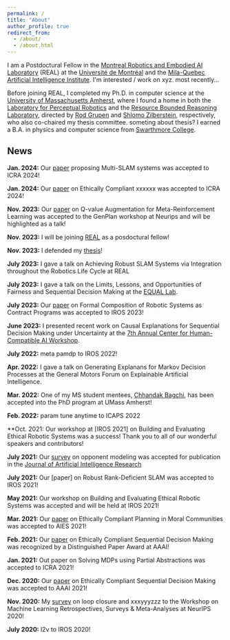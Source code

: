 ```yaml
---
permalink: /
title: "About"
author_profile: true
redirect_from:
  - /about/
  - /about.html
---
```



I am a Postdoctural Fellow in the [Montreal Robotics and Embodied AI Laboratory](https://montrealrobotics.ca/) (REAL) at the [Université de Montréal](https://www.umontreal.ca/) and the [Mila-Quebec Artificial Intelligence Institute](https://mila.quebec/en/). I'm interested / work on xyz. most recently...

Before joining REAL, I completed my Ph.D. in computer science at the [University of Massachusetts Amherst](https://www.umass.edu/), where I found a home in both the [Laboratory for Perceptual Robotics](https://www-robotics.cs.umass.edu/) and the [Resource Bounded Reasoning Laboratory](https://groups.cs.umass.edu/shlomo/research/), directed by [Rod Grupen](https://www-robotics.cs.umass.edu/~grupen/) and [Shlomo Zilberstein](https://groups.cs.umass.edu/shlomo/), respectively, who also co-chaired my thesis committee. someting about thesis? I earned a B.A. in physics and computer science from [Swarthmore College](https://www.swarthmore.edu/).

## News

**Jan. 2024:** Our [paper]() proposing Multi-SLAM systems was accepted to ICRA 2024!

**Jan. 2024:** Our [paper]() on Ethically Compliant xxxxxx was accepted to ICRA 2024!

**Nov. 2023:** Our [paper]() on Q-value Augmentation for Meta-Reinforcement Learning was accepted to the GenPlan workshop at Neurips and will be highlighted as a talk!

**Nov. 2023:** I will be joining [REAL](https://montrealrobotics.ca/) as a posdoctural fellow!

**Nov. 2023:** I defended my [thesis]()!

**July 2023:** I gave a talk on Achieving Robust SLAM Systems via Integration throughout the Robotics Life Cycle at REAL

**July 2023:** I gave a talk on the Limits, Lessons, and Opportunities of Fairness and Sequential Decision Making at the [EQUAL Lab]().

**July 2023:** Our [paper]() on Formal Composition of Robotic Systems as Contract Programs was accepted to IROS 2023!

**June 2023:** I presented recent work on Causal Explanations for Sequential Decision Making under Uncertainty at the [7th Annual Center for Human-Compatible AI Workshop]().

**July 2022:** meta pamdp to IROS 2022!

**Apr. 2022:** I gave a talk on Generating Explanans for Markov Decision Processes at the General Motors Forum on Explainable Artificial Intelligence.

**Mar. 2022:** One of my MS student mentees, [Chhandak Bagchi](https://people.umass.edu/cbagchi/), has been accepted into the PhD program at UMass Amherst! 

**Feb. 2022:** param  tune anytime to ICAPS 2022

**Oct. 2021: Our workshop at [IROS 2021] on Building and Evaluating Ethical Robotic Systems was a success! Thank you to all of our wonderful speakers and contributors!

**July 2021:** Our [survey]() on opponent modeling was accepted for publication in the [Journal of Artificial Intelligence Research]()  

**July 2021:** Our [paper] on Robust Rank-Deficient SLAM was accepted to IROS 2021!

**May 2021:** Our workshop on Building and Evaluating Ethical Robotic Systems was accepted and will be held at IROS 2021!

**Mar. 2021:** Our [paper]() on Ethically Compliant Planning in Moral Communities was accepted to AIES 2021!

**Feb. 2021:** Our [paper]() on Ethically Compliant Sequential Decision Making was recognized by a Distinguished Paper Award at AAAI!

**Jan. 2021:** Out paper on Solving MDPs using Partial Abstractions was accepted to ICRA 2021!

**Dec. 2020:** Our [paper]() on Ethically Compliant Sequential Decision Making was accepted to AAAI 2021!

**Nov. 2020:** My [survey]() on loop closure and xxxyyyzzz to the Workshop on Machine Learning Retrospectives, Surveys & Meta-Analyses at NeurIPS 2020!

**July 2020:** l2v to IROS 2020!

<!--3 internships-->

<!--passed portfolio-->

<!--earned MS degree-->

<!--passed proposal-->

<!--expmdp aamas / ws-->

<!--ECAS at ECAI ext abs-->

<!--ECAS at IJCAI ws-->

<!--3 patents-->

<!--hitl-->
<!--hitl SLAM ICAPS ws-->

<!--lutu-->

<!--minutebots tdp 2018-->
<!--minutebots tdp 2017-->

<!--ltvm-->
<!--ltvm ijcai-->


